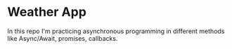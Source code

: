 # Weather App 
In this repo I'm practicing asynchronous programming in different methods like Async/Await, promises, callbacks.
